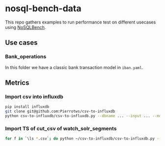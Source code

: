 # nosql-bench-data

This repo gathers examples to run performance test on different usecases using [NoSQLBench](https://github.com/nosqlbench/nosqlbench).

## Use cases

### Bank_operations

In this folder we have a classic bank transaction model in `iban.yaml`.


## Metrics

### Import csv into influxdb

```bash
pip install influxdb
git clone git@github.com:Pierrotws/csv-to-influxdb
python csv-to-influxdb/csv-to-influxdb.py --dbname ... --input ... --metricname .. --timeformat ...
```

### Import TS of cut_csv of watch_solr_segments


```bash
for f in `\ls *.csv`; do python ~/csv-to-influxdb/csv-to-influxdb.py --dbname csvdb --input $f --metricname $f --timeformat '%Y-%m-%dT%H:%M:%S+00:00'; done
```
